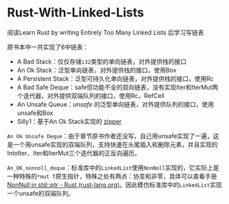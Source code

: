 # Rust-With-Linked-Lists
阅读Learn Rust by writing Entirely Too Many Linked Lists 后学习写链表

原书本中一共实现了6中链表：

- A Bad Stack：仅仅存储`i32`类型的单向链表，对外提供栈的接口
- An Ok Stack：泛型单向链表，对外提供栈的接口，使用Box
- A Persistent Stack：泛型可持久化单向链表，对外提供栈的接口，使用Rc
- A Bad Safe Deque：safe但功能不全的双向链表，没有实现Iter和IterMut两个迭代器，对外提供双端队列的接口，使用Rc，RefCell
- An Unsafe Queue：*unsafe* 的泛型单向链表，对外提供队列的接口，使用unsafe和Box
- Silly1：基于An Ok Stack实现的 [zipper](https://en.wikipedia.org/wiki/Zipper_(data_structure))

`An Ok Unsafe Deque`：由于章节原书作者还没写，自己用unsafe实现了一遍，这是一个用unsafe实现的双端队列，支持快速在头尾插入和删除元素，并且实现的IntoIter、Iter和IterMut三个迭代器的正反向遍历。

`An_OK_nonnoll_deque`：标准库中的`LinkedList`使用`NonNoll`实现的，它实际上是一种特殊的`*mut T`原生指针，特殊之处有两点：协变和非零，具体可以查看手册[NonNull in std::ptr - Rust (rust-lang.org)](https://doc.rust-lang.org/std/ptr/struct.NonNull.html)。因此模仿标准库中的`LinkedList`实现一个unsafe的双端队列。

